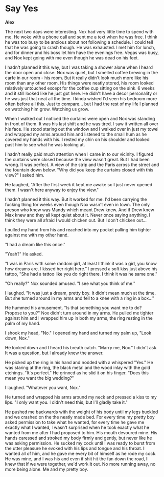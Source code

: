 # Say Yes

**Alex**

The next two days were interesting.  Nox had very little time to spend with me.  He woke with a phone call and sent me a text when he was free.  I think he was too busy to be anxious about not following a schedule.  I could tell that he was going to crash though.  He was exhausted.  I met him for lunch, and for dinner and his boss let him have the evenings free.  Vegas was busy, and Nox kept going with me even though he was dead on his feet.

I hadn't planned it this way, but I was taking a shower alone when I heard the door open and close.  Nox was quiet, but I smelled coffee brewing in the carfe in our room - his room.  But it really didn't look much more like his room than any other room.  His things were neatly stored, his room looked relatively untouched except for the coffee cup sitting on the sink.  6 weeks and it still looked like he just got here.  He didn't have a decor personality or he was just that neat all the time.  I kinda wished I'd seen his bedroom more often before all this.  Just to compare... but I had the rest of my life I planned on watching him grow.  Watching us grow.

When I walked out I noticed the curtains were open and Nox was standing in front of them.  It was his last shift and he was tired.  I saw it written all over his face.  He stood staring out the window and I walked over in just my towel and wrapped my arms around him and listened to the small hum as he covered my hands with his.  I rested my chin on his shoulder and looked past him to see what he was looking at.

I hadn't really paid much attention when I came in to our vicinity.  I figured the curtains were closed because the view wasn't great.  But I had been wrong.  It was perfect.  A view of the strip and the Paris across the street and the fountain down below.  "Why did you keep the curtains closed with this view?"  I asked him.

He laughed, "After the first week it kept me awake so I just never opened them.  I wasn't here anyway to enjoy the view."

I hadn't planned it this way.  But it worked for me.  I'd been carrying the fucking thing for weeks even though Nox wasn't even in town.  The only preson who knew was Mandy which meant Drew knew.  And if Drew knew Max knew and they all kept quiet about it.  Never once saying anything.  I think they were all afraid I would chicken out.  But I don't chicken out...

I pulled my hand from his and reached into my pocket pulling him tighter against me with my other hand.

"I had a dream like this once."

"Yeah?"  He asked.

"I was in Paris with some random girl,  at least I think it was a girl, you know how dreams are.  I kissed her right here."  I pressed a soft kiss just above his tattoo, "She had a tattoo like you do right there.  I think it was he same one."

"Oh really?"  Nox sounded amused.  "I see what you think of me."

I laughed.  "It was just a dream, pretty boy.  It didn't mean much at the time.  But she turned around in my arms and fell to a knee with a ring in a box..."

He hummed his amusement.  "Is that something you want me to do?  Propose to you?"  Nox didn't turn around in my arms.  He pulled me tighter against him and I wrapped him up in both my arms, the ring resting in the palm of my hand.

I shook my head, "No."  I opened my hand and turned my palm up, "Look down, Nox."

He looked down and I heard his breath catch.  "Marry me, Nox."  I didn't ask.  It was a question, but I already knew the answer.

He picked up the ring in his hand and nodded with a  whispered "Yes."  He was staring at the ring, the black metal and the wood inlay with the gold etchings.  "It's perfect."  He grinned as he slid it on his finger.  "Does this mean you want the big wedding?"

I laughed.  "Whatever you want, Nox."

He turned and wrapped his arms around my neck and pressed a kiss to my lips.  "I only want you.  I didn't need this, but I'll gladly take it."

He pushed me backwards with the weight of his body until my legs buckled and we crashed on the the neatly made bed.  For every time my pretty boy asked permission to take what he wanted, for every time he gave me exactly what I wanted, I wasn't surprised when he took exactly what he wanted from me after I had proposed to him.  His mouth devoured mine.  His hands caressed and stroked my body firmly and gently, but never like he was asking permission.  He sucked my cock until I was ready to burst from the utter pleasure he evoked with his lips and tongue and his throat.  I wanted all of him, and he gave me every bit of himself as he rode my cock.  He was mine, and I was his and even if shit hit the fan down the road, I knew that if we were together, we'd work it out.  No more running away, no more being alone.  Me and my pretty boy.